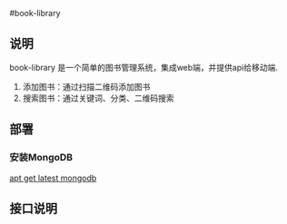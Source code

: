 #book-library

## 说明

book-library 是一个简单的图书管理系统，集成web端，并提供api给移动端.

1. 添加图书：通过扫描二维码添加图书
2. 搜索图书：通过关键词、分类、二维码搜索

## 部署

### 安装MongoDB

 [apt get latest mongodb](doc/apt-get-latest-mongodb.md)
 

## 接口说明
